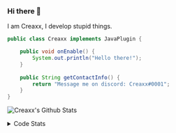 ### Hi there 👋

I am Creaxx, I develop stupid things. 

```java
public class Creaxx implements JavaPlugin {

    public void onEnable() {
        System.out.println("Hello there!");
    }
    
    public String getContactInfo() {
        return "Message me on discord: Creaxx#0001";
    }
}
```

![Creaxx's Github Stats](https://github-readme-stats.vercel.app/api?username=CreaxxOG&show_icons=true&theme=dark&count_private=true)

<details>
  <summary>Code Stats</summary>

<!--START_SECTION:waka-->
![Code Time](http://img.shields.io/badge/Code%20Time-1%2C221%20hrs%2030%20mins-blue)

![Lines of code](https://img.shields.io/badge/From%20Hello%20World%20I%27ve%20Written-569.1%20thousand%20lines%20of%20code-blue)

**🐱 My GitHub Data** 

> 📦 66.3 kB Used in GitHub's Storage 
 > 
> 🏆 1,352 Contributions in the Year 2023
 > 
> 🚫 Not Opted to Hire
 > 
> 📜 4 Public Repositories 
 > 
> 🔑 2 Private Repositories 
 > 
**I'm a Night 🦉** 

```text
🌞 Morning                295 commits         ██░░░░░░░░░░░░░░░░░░░░░░░   07.08 % 
🌆 Daytime                1759 commits        ███████████░░░░░░░░░░░░░░   42.24 % 
🌃 Evening                2045 commits        ████████████░░░░░░░░░░░░░   49.11 % 
🌙 Night                  65 commits          ░░░░░░░░░░░░░░░░░░░░░░░░░   01.56 % 
```
📅 **I'm Most Productive on Saturday** 

```text
Monday                   513 commits         ███░░░░░░░░░░░░░░░░░░░░░░   12.32 % 
Tuesday                  564 commits         ███░░░░░░░░░░░░░░░░░░░░░░   13.54 % 
Wednesday                590 commits         ████░░░░░░░░░░░░░░░░░░░░░   14.17 % 
Thursday                 657 commits         ████░░░░░░░░░░░░░░░░░░░░░   15.78 % 
Friday                   381 commits         ██░░░░░░░░░░░░░░░░░░░░░░░   09.15 % 
Saturday                 781 commits         █████░░░░░░░░░░░░░░░░░░░░   18.76 % 
Sunday                   678 commits         ████░░░░░░░░░░░░░░░░░░░░░   16.28 % 
```


📊 **This Week I Spent My Time On** 

```text
💬 Programming Languages: 
Java                     26 hrs 22 mins      ████████████████████████░   96.60 % 
XML                      20 mins             ░░░░░░░░░░░░░░░░░░░░░░░░░   01.26 % 
Kotlin                   15 mins             ░░░░░░░░░░░░░░░░░░░░░░░░░   00.95 % 
YAML                     12 mins             ░░░░░░░░░░░░░░░░░░░░░░░░░   00.79 % 
JAVA                     2 mins              ░░░░░░░░░░░░░░░░░░░░░░░░░   00.16 % 

🔥 Editors: 
IntelliJ                 27 hrs 18 mins      █████████████████████████   100.00 % 
```

**I Mostly Code in Java** 

```text
Java                     57 repos            ████████████████████░░░░░   81.43 % 
Kotlin                   8 repos             ███░░░░░░░░░░░░░░░░░░░░░░   11.43 % 
CSS                      2 repos             █░░░░░░░░░░░░░░░░░░░░░░░░   02.86 % 
TypeScript               2 repos             █░░░░░░░░░░░░░░░░░░░░░░░░   02.86 % 
EJS                      1 repo              ░░░░░░░░░░░░░░░░░░░░░░░░░   01.43 % 
```




 Last Updated on 22/04/2023 18:22:22 UTC
<!--END_SECTION:waka-->
</details>
